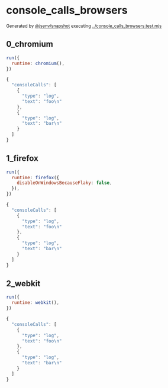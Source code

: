# console_calls_browsers

<sub>
  Generated by <a href="https://github.com/jsenv/core/tree/main/packages/independent/snapshot">@jsenv/snapshot</a> executing <a href="../console_calls_browsers.test.mjs">../console_calls_browsers.test.mjs</a>
</sub>

## 0_chromium

```js
run({
  runtime: chromium(),
})
```

```js
{
  "consoleCalls": [
    {
      "type": "log",
      "text": "foo\n"
    },
    {
      "type": "log",
      "text": "bar\n"
    }
  ]
}
```

## 1_firefox

```js
run({
  runtime: firefox({
    disableOnWindowsBecauseFlaky: false,
  }),
})
```

```js
{
  "consoleCalls": [
    {
      "type": "log",
      "text": "foo\n"
    },
    {
      "type": "log",
      "text": "bar\n"
    }
  ]
}
```

## 2_webkit

```js
run({
  runtime: webkit(),
})
```

```js
{
  "consoleCalls": [
    {
      "type": "log",
      "text": "foo\n"
    },
    {
      "type": "log",
      "text": "bar\n"
    }
  ]
}
```